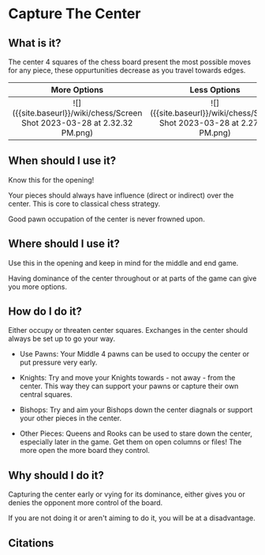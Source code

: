 # Capture The Center

## What is it?

The center 4 squares of the chess board present the most possible moves for any piece, these oppurtunities decrease as you travel towards edges.

More Options         |  Less Options
:-------------------------:|:-------------------------:
![]({{site.baseurl}}/wiki/chess/Screen Shot 2023-03-28 at 2.32.32 PM.png)  |  ![]({{site.baseurl}}/wiki/chess/Screen Shot 2023-03-28 at 2.27.51 PM.png)


## When should I use it?

Know this for the opening!

Your pieces should always have influence (direct or indirect) over the center. This is core to classical chess strategy.

Good pawn occupation of the center is never frowned upon.

## Where should I use it?

Use this in the opening and keep in mind for the middle and end game.

Having dominance of the center throughout or at parts of the game can give you more options.

## How do I do it?

Either occupy or threaten center squares. Exchanges in the center should always be set up to go your way.

- Use Pawns: Your Middle 4 pawns can be used to occupy the center or put pressure very early.

- Knights: Try and move your Knights towards - not away - from the center. This way they can support your pawns or capture their own central squares.

- Bishops: Try and aim your Bishops down the center diagnals or support your other pieces in the center.

- Other Pieces: Queens and Rooks can be used to stare down the center, especially later in the game. Get them on open columns or files! The more open the more board they control.

## Why should I do it?

Capturing the center early or vying for its dominance, either gives you or denies the opponent more control of the board.

If you are not doing it or aren't aiming to do it, you will be at a disadvantage.

## Citations
